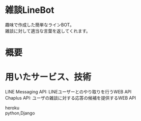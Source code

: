 # 雑談LineBot

趣味で作成した簡単なラインBOT。  
雑談に対して適当な言葉を返してくれます。  

# 概要

# 用いたサービス、技術
LINE Messaging API: LINEユーザーとのやり取りを行うWEB API  
Chaplus API: ユーザの雑談に対する応答の候補を提供するWEB API  

heroku  
python,Django  
